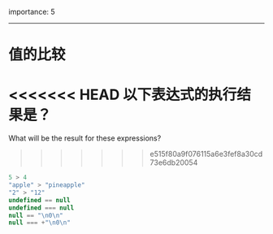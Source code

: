 importance: 5

---

# 值的比较

<<<<<<< HEAD
以下表达式的执行结果是？
=======
What will be the result for these expressions?
>>>>>>> e515f80a9f076115a6e3fef8a30cd73e6db20054

```js no-beautify
5 > 4
"apple" > "pineapple"
"2" > "12"
undefined == null
undefined === null
null == "\n0\n"
null === +"\n0\n"
```

